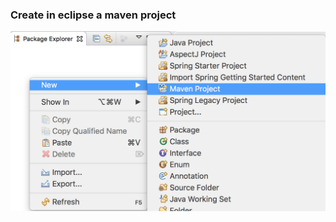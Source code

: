 ### Create in eclipse a maven project


![mvn prj](../../img/0002-configure/0005-maven-project-shadow.png)